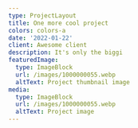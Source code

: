 ```yaml
---
type: ProjectLayout
title: One more cool project
colors: colors-a
date: '2022-01-22'
client: Awesome client
description: It's only the biggi
featuredImage:
  type: ImageBlock
  url: /images/1000000055.webp
  altText: Project thumbnail image
media:
  type: ImageBlock
  url: /images/1000000055.webp
  altText: Project image
---
```



